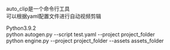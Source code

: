 auto_clip是一个命令行工具  
可以根据yaml配置文件进行自动视频剪辑  


Python3.9.2  
python autogen.py --script test.yaml --project project_folder  
python engine.py --project project_folder --assets assets_folder  